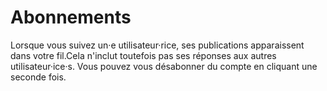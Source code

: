 # Abonnements
Lorsque vous suivez un·e utilisateur·rice, ses publications apparaissent dans votre fil.Cela n'inclut toutefois pas ses réponses aux autres utilisateur·ice·s. Vous pouvez vous désabonner du compte en cliquant une seconde fois.
